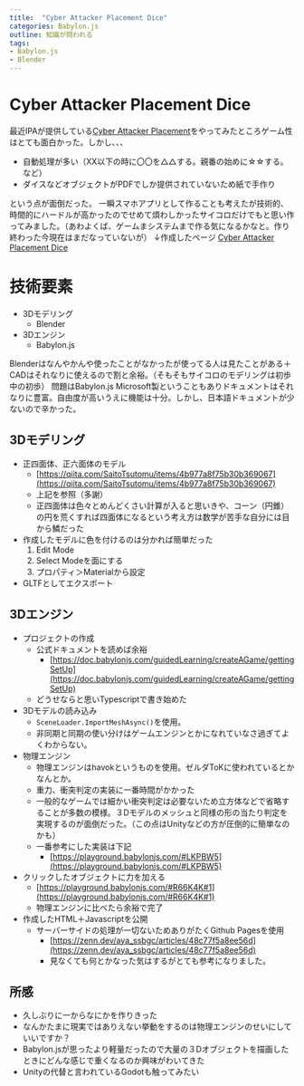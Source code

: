 ```yaml
---
title:  "Cyber Attacker Placement Dice"
categories: Babylon.js
outline: 知識が問われる
tags: 
- Babylon.js
- Blender
---
```


# Cyber Attacker Placement Dice

最近IPAが提供している[Cyber Attacker Placement](https://www.ipa.go.jp/jinzai/ics/core_human_resource/final_project/2023/cyber-attacker-placement.html)をやってみたところゲーム性はとても面白かった。しかし、、、
- 自動処理が多い（XX以下の時に〇〇を△△する。親番の始めに☆☆する。など）
- ダイスなどオブジェクトがPDFでしか提供されていないため紙で手作り

という点が面倒だった。
一瞬スマホアプリとして作ることも考えたが技術的、時間的にハードルが高かったのでせめて煩わしかったサイコロだけでもと思い作ってみました。（あわよくば、ゲームまシステムまで作る気になるかなと。作り終わった今現在はまだなっていないが）
↓作成したページ
[Cyber Attacker Placement Dice](https://yakatakaya.github.io/CyberAttackerPlacementDice/)


# 技術要素
- 3Dモデリング
  - Blender
- 3Dエンジン
  - Babylon.js

Blenderはなんやかんや使ったことがなかったが使ってる人は見たことがある＋CADはそれなりに使えるので割と余裕。（そもそもサイコロのモデリングは初歩中の初歩）
問題はBabylon.js
Microsoft製ということもありドキュメントはそれなりに豊富。自由度が高いうえに機能は十分。しかし、日本語ドキュメントが少ないので辛かった。

## 3Dモデリング

- 正四面体、正六面体のモデル
  - [https://qiita.com/SaitoTsutomu/items/4b977a8f75b30b369067](https://qiita.com/SaitoTsutomu/items/4b977a8f75b30b369067)
  - 上記を参照（多謝）
  - 正四面体は色々とめんどくさい計算が入ると思いきや、コーン（円錐）の円を荒くすれば四面体になるという考え方は数学が苦手な自分には目から鱗だった
- 作成したモデルに色を付けるのは分かれば簡単だった
  1. Edit Mode
  2. Select Modeを面にする
  3. プロパティ＞Materialから設定
- GLTFとしてエクスポート

## 3Dエンジン

- プロジェクトの作成
  - 公式ドキュメントを読めば余裕
    - [https://doc.babylonjs.com/guidedLearning/createAGame/gettingSetUp](https://doc.babylonjs.com/guidedLearning/createAGame/gettingSetUp)
  - どうせならと思いTypescriptで書き始めた
- 3Dモデルの読み込み
  - `SceneLoader.ImportMeshAsync()`を使用。
  - 非同期と同期の使い分けはゲームエンジンとかになれていなさ過ぎてよくわからない。
- 物理エンジン
  - 物理エンジンはhavokというものを使用。ゼルダToKに使われているとかなんとか。
  - 重力、衝突判定の実装に一番時間がかかった
  - 一般的なゲームでは細かい衝突判定は必要ないため立方体などで省略することが多数の模様。３Dモデルのメッシュと同様の形の当たり判定を実現するのが面倒だった。（この点はUnityなどの方が圧倒的に簡単なのかも）
  - 一番参考にした実装は下記
    - [https://playground.babylonjs.com/#LKPBW5](https://playground.babylonjs.com/#LKPBW5)
- クリックしたオブジェクトに力を加える
  - [https://playground.babylonjs.com/#R66K4K#1](https://playground.babylonjs.com/#R66K4K#1)
  - 物理エンジンに比べたら余裕で完了
- 作成したHTML＋Javascriptを公開
  - サーバーサイドの処理が一切ないためありがたくGithub Pagesを使用
    - [https://zenn.dev/aya_ssbgc/articles/48c77f5a8ee56d](https://zenn.dev/aya_ssbgc/articles/48c77f5a8ee56d)
    - 見なくても何とかなった気はするがとても参考になりました。

## 所感

- 久しぶりに一からなにかを作りきった
- なんかたまに現実ではありえない挙動をするのは物理エンジンのせいにしていいですか？
- Babylon.jsが思ったより軽量だったので大量の３Dオブジェクトを描画したときにどんな感じで重くなるのか興味がわいてきた
- Unityの代替と言われているGodotも触ってみたい
